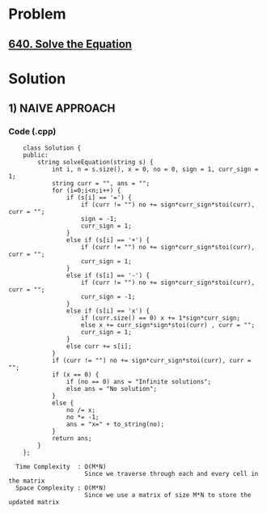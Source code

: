# Problem

## [640. Solve the Equation](https://leetcode.com/problems/solve-the-equation/)


# Solution 

## 1) NAIVE APPROACH

   
   
   ### Code (.cpp)
   
        class Solution {
        public:
            string solveEquation(string s) {
                int i, n = s.size(), x = 0, no = 0, sign = 1, curr_sign = 1;
                string curr = "", ans = "";
                for (i=0;i<n;i++) {
                    if (s[i] == '=') {
                        if (curr != "") no += sign*curr_sign*stoi(curr), curr = "";
                        sign = -1;
                        curr_sign = 1;
                    }
                    else if (s[i] == '+') {
                        if (curr != "") no += sign*curr_sign*stoi(curr), curr = "";
                        curr_sign = 1;
                    }
                    else if (s[i] == '-') {
                        if (curr != "") no += sign*curr_sign*stoi(curr), curr = "";
                        curr_sign = -1;
                    }
                    else if (s[i] == 'x') {
                        if (curr.size() == 0) x += 1*sign*curr_sign;
                        else x += curr_sign*sign*stoi(curr) , curr = "";
                        curr_sign = 1;
                    }
                    else curr += s[i];
                }
                if (curr != "") no += sign*curr_sign*stoi(curr), curr = "";
                if (x == 0) {
                    if (no == 0) ans = "Infinite solutions";
                    else ans = "No solution";
                }
                else {
                    no /= x;
                    no *= -1;
                    ans = "x=" + to_string(no);
                }
                return ans;
            }
        };
   
      Time Complexity  : O(M*N) 
                         Since we traverse through each and every cell in the matrix
      Space Complexity : O(M*N)
                         Since we use a matrix of size M*N to store the updated matrix
                         

